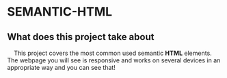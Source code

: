 # SEMANTIC-HTML

 ## What does this project take about

&nbsp;&nbsp;&nbsp;&nbsp;This project covers the most common used semantic **HTML** elements.  The webpage you will see is responsive and works on several devices in an appropriate way and you can see that!

